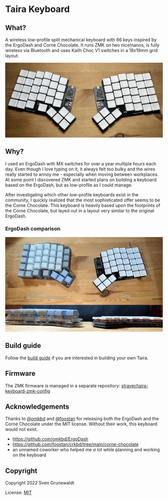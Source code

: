 # Taira Keyboard

## What?

A wireless low-profile split mechanical keyboard with 66 keys inspired by the
ErgoDash and Corne Chocolate. It runs ZMK on two nice!nanos, is fully wireless
via Bluetooth and uses Kailh Choc V1 switches in a 18x19mm grid layout.

![An assembled Taira v1.0](docs/taira-1.0.jpg)

## Why?

I used an ErgoDash with MX switches for over a year multiple hours each day.
Even though I love typing on it, it always felt too bulky and the wires really
started to annoy me - especially when moving between workplaces. At some point I
discovered ZMK and started plans on building a keyboard based on the ErgoDash,
but as low-profile as I could manage.

After investigating which other low-profile keyboards exist in the community, I
quickly realized that the most sophisticated offer seems to be the Corne
Chocolate. This keyboard is heavily based upon the footprints of the Corne
Chocolate, but layed out in a layout very similar to the original ErgoDash.

### ErgoDash comparison

![An ErgoDash next to a Taira](docs/ergodash-comparison.jpg)

## Build guide

Follow the [build guide](BUILDGUIDE.md) if you are interested in building your
own Taira.

## Firmware

The ZMK firmware is managed in a separate repository: [strayer/taira-keyboard-zmk-config]

[strayer/taira-keyboard-zmk-config]: https://github.com/strayer/taira-keyboard-zmk-config

## Acknowledgements

Thanks to [@omkbd](https://github.com/omkbd) and
[@foostan](https://github.com/foostan/) for releasing both the ErgoDash and the
Corne Chocolate under the MIT license. Without their work, this keyboard would
not exist.

- https://github.com/omkbd/ErgoDash
- https://github.com/foostan/crkbd/tree/main/corne-chocolate
- an unnamed coworker who helped me _a lot_ while planning and working on the
  keyboard

## Copyright

Copyright 2022 Sven Grunewaldt

License: [MIT](LICENSE)
